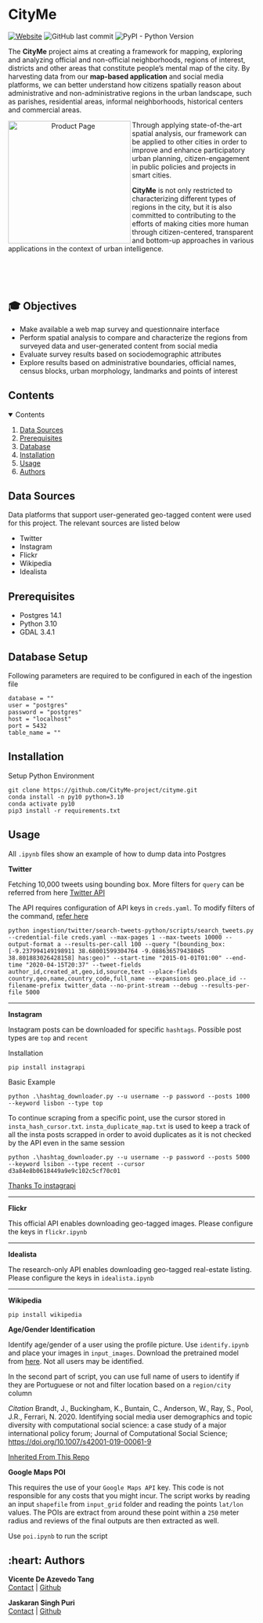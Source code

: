 # CityMe

<a href="https://cityme.novaims.unl.pt">![Website](https://img.shields.io/website?label=CityMe&style=for-the-badge&up_message=live&url=https%3A%2F%2Fcityme.novaims.unl.pt%2F)</a>
![GitHub last commit](https://img.shields.io/github/last-commit/CityMe-project/cityme?style=for-the-badge)
![PyPI - Python Version](https://img.shields.io/pypi/pyversions/instagrapi?style=for-the-badge)
    
The **CityMe** project aims at creating a framework for mapping, exploring and analyzing official and non-official neighborhoods, regions of interest, districts and other areas that constitute people’s mental map of the city. By harvesting data from our **map-based application** and social media platforms, we can better understand how citizens spatially reason about administrative and non-administrative regions in the urban landscape, such as parishes, residential areas, informal neighborhoods, historical centers and commercial areas.

<p align="center">
<img align="left" alt="Product Page" src="https://cityme.novaims.unl.pt/images/svg-map.svg" width="250">

<p>Through applying state-of-the-art spatial analysis, our framework can be applied to other cities in order to improve and enhance participatory urban planning, citizen-engagement in public policies and projects in smart cities.
    
**CityMe** is not only restricted to characterizing different types of regions in the city, but it is also committed to contributing to the efforts of making cities more human through citizen-centered, transparent and bottom-up approaches in various applications in the context of urban intelligence.</p>

</p>

\
&nbsp;
\
&nbsp;


## :mortar_board: Objectives

<ul>
    <li> Make available a web map survey and questionnaire interface
    <li> Perform spatial analysis to compare and characterize the regions from surveyed data and user-generated content from social media
    <li> Evaluate survey results based on sociodemographic attributes
    <li> Explore results based on administrative boundaries, official names, census blocks, urban morphology, landmarks and points of interest
</ul>

<!-- CONTENTS -->
<h2 id = "contents">Contents</h2>

<details open = "open">
  <summary>Contents</summary>
  <ol>
    <li><a href = "#data">Data Sources</a></li>
    <li><a href = "#pre">Prerequisites</a></li>
    <li><a href = "#db">Database</a></li>
    <li><a href = "#init">Installation</a></li>
    <li><a href = "#use">Usage</a></li>
    <li><a href = "#authors">Authors</a></li>
  </ol>
</details>

<h2 id = "data">Data Sources</h2>
Data platforms that support user-generated geo-tagged content were used for this project. The relevant sources are listed below

<ul>
  <li>Twitter</li>
  <li>Instagram</li>
  <li>Flickr</li>
  <li>Wikipedia</li>
  <li>Idealista</li>
</ul>

<h2 id = "pre">Prerequisites</h2>
<ul>
  <li>Postgres 14.1
  <li>Python 3.10
  <li>GDAL 3.4.1
</ul>

<h2 id = "db">Database Setup</h2>

Following parameters are required to be configured in each of the ingestion file
```
database = ""
user = "postgres"
password = "postgres"
host = "localhost"
port = 5432
table_name = ""
```

<h2 id = "init">Installation</h2>

Setup Python Environment
```
git clone https://github.com/CityMe-project/cityme.git
conda install -n py10 python=3.10
conda activate py10
pip3 install -r requirements.txt
```

<h2 id = "usage">Usage</h2>

All `.ipynb` files show an example of how to dump data into Postgres

<b>Twitter</b>

Fetching 10,000 tweets using bounding box. More filters for `query` can be referred from here [Twitter API](https://developer.twitter.com/apitools/api?endpoint=%2F2%2Ftweets%2Fsearch%2Fall&method=get)

The API requires configuration of API keys in `creds.yaml`. To modify filters of the command, [refer here](https://github.com/twitterdev/search-tweets-python/tree/v2)

```
python ingestion/twitter/search-tweets-python/scripts/search_tweets.py --credential-file creds.yaml --max-pages 1 --max-tweets 10000 --output-format a --results-per-call 100 --query "(bounding_box:[-9.237994149198911 38.68001599304764 -9.088636579438045 38.801883026428158] has:geo)" --start-time "2015-01-01T01:00" --end-time "2020-04-15T20:37" --tweet-fields author_id,created_at,geo,id,source,text --place-fields country,geo,name,country_code,full_name --expansions geo.place_id --filename-prefix twitter_data --no-print-stream --debug --results-per-file 5000
```

<hr />

<b>Instagram</b>

Instagram posts can be downloaded for specific `hashtags`. 
Possible post types are `top` and `recent`

Installation
```
pip install instagrapi
```

Basic Example
```
python .\hashtag_downloader.py --u username --p password --posts 1000 --keyword lisbon --type top

```

To continue scraping from a specific point, use the cursor stored in `insta_hash_cursor.txt`.
`insta_duplicate_map.txt` is used to keep a track of all the insta posts scrapped in order to avoid duplicates as it is not checked by the API even in the same session

```
python .\hashtag_downloader.py --u username --p password --posts 5000 --keyword lsibon --type recent --cursor d3a84e8b0618449a9e9c102c5cf70c01
```

[Thanks To instagrapi](https://github.com/adw0rd/instagrapi)

<hr />

<b>Flickr</b>

This official API enables downloading geo-tagged images. Please configure the keys in `flickr.ipynb`

<hr />

<b>Idealista</b>

The research-only API enables downloading geo-tagged real-estate listing. Please configure the keys in `idealista.ipynb`

<hr />

<b>Wikipedia</b>

```
pip install wikipedia
```

<b>Age/Gender Identification</b>

Identify age/gender of a user using the profile picture. Use `identify.ipynb` and place your images in `input_images`. Download the pretrained model from [here](https://github.com/yu4u/age-gender-estimation/releases/download/v0.5/weights.29-3.76_utk.hdf5). Not all users may be identified. 

In the second part of script, you can use full name of users to identify if they are Portuguese or not and filter location based on a `region/city` column

<i>Citation</i>
Brandt, J., Buckingham, K., Buntain, C., Anderson, W., Ray, S., Pool, J.R., Ferrari, N. 2020. Identifying social media user demographics and topic diversity with computational social science: a case study of a major international policy forum; Journal of Computational Social Science; https://doi.org/10.1007/s42001-019-00061-9  

[Inherited From This Repo](https://github.com/wri/demographic-identifier)

<b>Google Maps POI</b>

This requires the use of your `Google Maps API` key. This code is not responsible for any costs that you might incur. The script works by reading an input `shapefile` from `input_grid` folder and reading the points `lat/lon` values. The POIs are extract from around these point within a `250` meter radius and reviews of the final outputs are then extracted as well.

Use `poi.ipynb` to run the script

<h2 id = "authors"> :heart: Authors</h2>

<p>
  <b>Vicente De Azevedo Tang</b><br>
  <a href ="mailto:vtang@novaims.unl.pt">Contact</a> | <a href="https://github.com/vicetang" target="_blank">Github</a>
</p>

<p>
  <b>Jaskaran Singh Puri</b><br>
  <a href ="mailto:jpuri@novaims.unl.pt">Contact</a> | <a href="https://github.com/purijs" target="_blank">Github</a>
</p>
